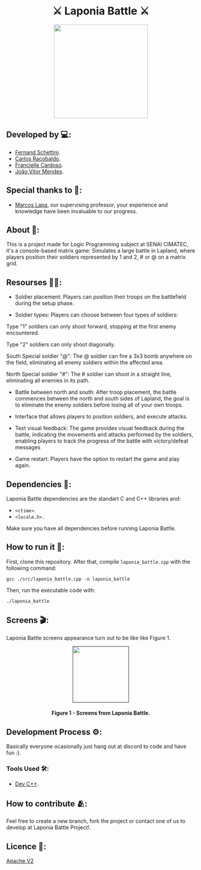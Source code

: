 <h1 align="center">⚔️ Laponia Battle ⚔️</h1>

<div align="center">
	<a href="link_for_webite">
	<img height = "250em" src = "https://github.com/FernandoSchett/laponia_battle/assets/80331486/48511508-6b1a-497f-8c09-77a59db9d240" />
    </a>
</div>

## Developed by 💻:
- [Fernand Schettini](https://github.com/FernandoSchett).
- [Carlos Racobaldo](https://github.com/CarlosRacobaldo1).
- [Francielle Cardoso]().
- [João Vitor Mendes](https://github.com/juauzitor).

## Special thanks to 🥰:
- [Marcos Lapa](https://github.com/marcoslapa), our supervising professor, your experience and knowledge have been invaluable to our progress.

## About 🤔:

This is a project made for Logic Programming subject at SENAI CIMATEC, it's a console-based matrix game: Simulates a large battle in Lapland, where players position their soldiers represented by 1 and 2, # or @ on a matrix grid.

## Resourses 🧑‍🔬:

- Soldier placement: Players can position their troops on the battlefield during the setup phase.

- Soldier types: Players can choose between four types of soldiers: 

Type "1" soldiers can only shoot forward, stopping at the 
first enemy encountered.

Type "2" soldiers can only shoot diagonally.

South Special soldier "@": The @ soldier can fire a 3x3 bomb anywhere on the field, eliminating all enemy soldiers within the affected area.

North Special soldier "#": The # soldier can shoot in a straight line, eliminating all enemies in its path.

- Battle between north and south: After troop placement, the battle commences between the north and south sides of Lapland, the goal is to eliminate the enemy soldiers before losing all of your own troops.

- Interface that allows players to position soldiers, and execute attacks.

- Text visual feedback: The game provides visual feedback during the battle, indicating the movements and attacks performed by the soldiers, enabling players to track the progress of the battle with victory/defeat messages

- Game restart: Players have the option to restart the game and play again.

## Dependencies 🚚:

Laponia Battle dependencies are the standart C and C++ libraries and: 

- ```<ctime>```.
- ```<locale.h>.```

Make sure you have all dependencies before running Laponia Battle.

## How to run it 🏃:

First, clone this repository. After that, compile ```laponia_battle.cpp``` with the following command:

    gcc ./src/laponia_battle.cpp -o laponia_battle

Then, run the executable code with:

	./laponia_battle

## Screens 🎬:

Laponia Battle screens appearance turn out to be like like Figure 1.

<div align="center">
	<a href="">
	<img height = "150em" src = "https://github.com/FernandoSchett/laponia_battle/assets/80331486/7873d25a-cea6-4120-8cc2-1da32e332eae" />
    </a>
</div>
<h4 align="center">Figure 1 - Screens from Laponia Battle. </h4>

## Development Process ⚙️:

Basically everyone ocasionally just hang out at discord to code and have fun :).

### Tools Used 🛠️: 

- [Dev C++](https://www.bloodshed.net).

## How to contribute 🫂:

Feel free to create a new branch, fork the project or contact one of us to develop at Laponia Battle Project!.

## Licence 📜:

[Apache V2](https://choosealicense.com/licenses/apache-2.0/)
